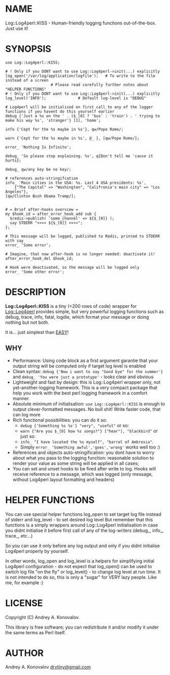 # NAME

Log::Log4perl::KISS - Human-friendly logging functions out-of-the-box. Just use it!  

# SYNOPSIS

    use Log::Log4perl::KISS;

    # ! Only if you DONT want to use Log::Log4perl->init(...) explicitly
    log_open('/var/log/application/logfile'); 	# To write to the file instead of a screen 
						# Please read carefully further notes about "HELPER FUNCTIONS"
    # ! Only if you DONT want to use Log::Log4perl->init(...) explicitly
    log_level('INFO');				# Default log-level is "DEBUG"
    
    # Log4perl will be initialised on first call to any of the logger functions if you havent do this yourself earlier
    debug {'Just a %s on the ' . ($_[0] ? 'bus' : 'train') . ' trying to make his way %s', 'stranger'} [1], 'home';
    
    info {'Cept for the %s maybe in %s'}, qw/Pope Rome/;
    
    warn {'Cept for the %s maybe in %s', @_ }, [qw/Pope Rome/];
    
    error_ 'Nothing Is Infinite';
    
    debug_ 'So please stop explaining. %s', q{Don't tell me 'cause it hurts};
    
    debug_ qw/any key be no key/;
    
    # references auto-stringifcation
    info_ 'Main cities in the USA: %s. Last 4 USA presidents: %s', 
    	{"The Capital" => "Washington", "Califronia's main city" => "Los Angeles"},
	[qw/Clinton Bush Obama Tramp/];
	
    
    # = Brief after-hooks overview =
    my $hook_id = after_error_hook_add sub { 
      $redis->publish( 'some_channel' => ${$_[0]} );
      say STDERR ">>>> ${$_[0]} <<<<";
    };
    
    # This message will be logged, published to Redis, printed to STDERR with say
    error_ 'Some error';
    
    # Imagine, that now after-hook is no longer needed: deactivate it!
    after_error_hook_del $hook_id;
    
    # Hook were deactivated, so the message will be logged only
    error_ 'Some other error'; 

# DESCRIPTION

**Log::Log4perl::KISS** is a tiny (<200 rows of code) wrapper for [Log::Log4perl](http://search.cpan.org/perldoc/Log::Log4perl) provides simple,
but very powerful logging functions such as debug, trace, info, fatal, logdie,
which format your message or doing nothing but not both.

It is... just simplest than [EASY](http://search.cpan.org/~mschilli/Log-Log4perl-1.49/lib/Log/Log4perl.pm#Stealth_loggers)!

## WHY

* Performance: Using code block as a first argument garantie that your output string will be computed only if target log level is enabled
* Clean syntax: `debug {'Now i want to say "Good bye" for the summer'}` and `debug_ 'You were just a prototype'` - looks clear and obvious
* Lightweight and fast by design: this is Log::Log4perl wrapper only, not yet-another-logging framework. This is a very compact package that help you work with the best perl logging framework in a comfort manner.
* Absolute minimum of initialisation: `use Log::Log4perl::KISS` is enough to output clever-formatted messages. No bull shit! Write faster code, that can log more
* Rich functional possibilities: you can do it so:
  * `debug {'Something %s %s'} "very", "useful"`
  or so:
  * `warn {"Are you $_[0] how %s songs?"} ["hear"], "blackbird"`
  or just so:
  * `info_ "I have located the %s myself", "barrel of Ambrosia"`.
  * Simply `error_ 'Something awful','goes','wrong'` works well too :)
* References and objects auto-stringification: you dont have to worry about what you pass to the logging function: reasonable solution to render your value as some string will be applied in all cases;
* You can set and unset hooks to be fired after write to log. Hooks will receive reference to a message, which was logged (only message, without Log4perl layout formatting and headers)

# HELPER FUNCTIONS

You can use special helper functions log_open to set target log file instead of stderr and log_level - to set desired log level
But remember that this functions is a simply wrappers around Log::Log4perl initialisation in case you didnt initialise it before 
first call of any of the log-writers (debug_, info_, trace_, etc...)

So you can use it only before any log output and only if you didnt initialise Log4perl properly by yourself.

In other words, log_open and log_level is a helpers for simplifying initial Log4perl configuration - do not expect that log_open() 
can be used to switch log file "on the fly" or log_level() - to change log level at run time. It is not intended to do so, this is
only a "sugar" for VERY lazy people. Like me, for example :)

# LICENSE

Copyright (C) Andrey A. Konovalov.

This library is free software; you can redistribute it and/or modify
it under the same terms as Perl itself.

# AUTHOR

Andrey A. Konovalov <drvtiny@gmail.com>
